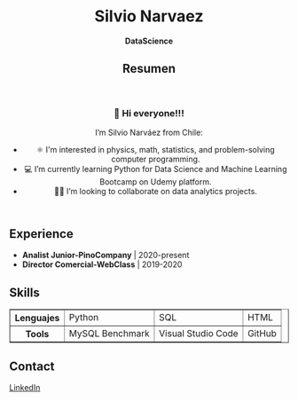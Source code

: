 <html>
    <body>
        <header>
            <h1 align="center">Silvio Narvaez</h1>
            <p align="center"><strong>DataScience</strong></p>
            <!-- <p align="center">
                <img src=https://github.com/Silnarvaez3/Silnarvaez3/blob/Rama-html/perfil.jpg alt="avatar" width="150px" hight="150px">
                <hr>
            </p> -->
            <section>
                <h2>Resumen</h2>
                <br>
                <h3>👋 Hi everyone!!!</h3>
                I’m Silvio Narváez from Chile:
                <ul>
                    <li> ⚛️ I'm interested in physics, math, statistics, and problem-solving computer programming. </li>  
                    <li> 💻 I’m currently learning Python for Data Science and Machine Learning Bootcamp on Udemy platform.</li>
                    <li> 👨‍💼 I’m looking to collaborate on data analytics projects.</li>
                </ul>
            </section>
        </header>
        <main>
            <section>
                <p>
                    <h2>Experience</h2>
                    <ul>
                        <li><b> Analist Junior-PinoCompany</b> | 2020-present</li>
                        <li><b>Director Comercial-WebClass</b> | 2019-2020</li>
                    </ul>
                </p>
            </section>
            <section>
                <h2>Skills</h2>
                <table border="1">
                    <tr>
                        <th>Lenguajes</th>
                        <td>Python</td>
                        <td>SQL</td>
                        <td>HTML</td>
                    </tr>
                    <tr>
                        <th>Tools</th>
                        <td>MySQL Benchmark</td>
                        <td>Visual Studio Code</td>
                        <td>GitHub</td>
                    </tr>
                </table>
            </section>
        </main>
        <footer>
            <h2>Contact</h2>
            <a href="https://www.linkedin.com/in/snarvaez3" align="center" title="Snarvaez3">LinkedIn </a>   
        </footer>
    </body>
</html>




<!---
Silnarvaez3/Silnarvaez3 is a ✨ special ✨ repository because its `README.md` (this file) appears on your GitHub profile.
You can click the Preview link to take a look at your changes.
--->
